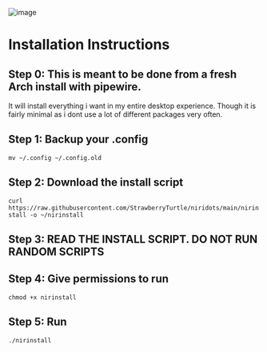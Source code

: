 ![image](https://github.com/user-attachments/assets/52e21de9-0a2f-460b-acfa-3963207f5460)



# Installation Instructions


## Step 0: This is meant to be done from a fresh Arch install with pipewire. 
It will install everything i want in my entire desktop experience. 
Though it is fairly minimal as i dont use a lot of different packages very often.


## Step 1: Backup your .config
```mv ~/.config ~/.config.old```


## Step 2: Download the install script
```curl https://raw.githubusercontent.com/StrawberryTurtle/niridots/main/nirinstall -o ~/nirinstall```


## Step 3: READ THE INSTALL SCRIPT. DO NOT RUN RANDOM SCRIPTS


## Step 4: Give permissions to run
```chmod +x nirinstall```


## Step 5: Run
```./nirinstall```
